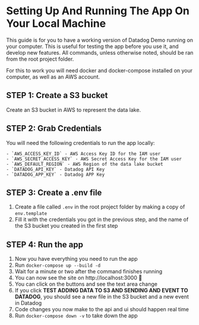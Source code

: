 # Setting Up And Running The App On Your Local Machine

This guide is for you to have a working version of Datadog Demo running on your computer. This is useful for testing the app before you use it, and develop new features. All commands, unless otherwise noted, should be ran from the root project folder.

For this to work you will need docker and docker-compose installed on your computer, as well as an AWS account.

## STEP 1: Create a S3 bucket

Create an S3 bucket in AWS to represent the data lake.

## STEP 2: Grab Credentials

You will need the following credentials to run the app locally:

    - `AWS_ACCESS_KEY_ID` - AWS Access Key ID for the IAM user
    - `AWS_SECRET_ACCESS_KEY` - AWS Secret Access Key for the IAM user
    - `AWS_DEFAULT_REGION` - AWS Region of the data lake bucket
    - `DATADOG_API_KEY` - Datadog API Key
    - `DATADOG_APP_KEY` - Datadog APP Key

## STEP 3: Create a .env file

1. Create a file called `.env` in the root project folder by making a copy of `env.template`
1. Fill it with the credentials you got in the previous step, and the name of the S3 bucket you created in the first step

## STEP 4: Run the app

1. Now you have everything you need to run the app
1. Run `docker-compose up --build -d`
1. Wait for a minute or two after the command finishes running
1. You can now see the site on http://localhost:3000 :beers:
1. You can click on the buttons and see the text area change
1. If you click **TEST ADDING DATA TO S3 AND SENDING AND EVENT TO DATADOG**, you should see a new file in the S3 bucket and a new event in Datadog
1. Code changes you now make to the api and ui should happen real time
1. Run `docker-compose down -v` to take down the app
